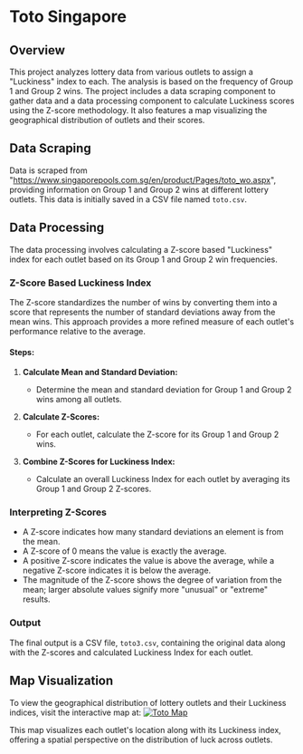 # Toto Singapore

## Overview
This project analyzes lottery data from various outlets to assign a "Luckiness" index to each. The analysis is based on the frequency of Group 1 and Group 2 wins. The project includes a data scraping component to gather data and a data processing component to calculate Luckiness scores using the Z-score methodology. It also features a map visualizing the geographical distribution of outlets and their scores.

## Data Scraping
Data is scraped from "https://www.singaporepools.com.sg/en/product/Pages/toto_wo.aspx", providing information on Group 1 and Group 2 wins at different lottery outlets. This data is initially saved in a CSV file named `toto.csv`.

## Data Processing
The data processing involves calculating a Z-score based "Luckiness" index for each outlet based on its Group 1 and Group 2 win frequencies.

### Z-Score Based Luckiness Index
The Z-score standardizes the number of wins by converting them into a score that represents the number of standard deviations away from the mean wins. This approach provides a more refined measure of each outlet's performance relative to the average.

#### Steps:
1. **Calculate Mean and Standard Deviation:**
   - Determine the mean and standard deviation for Group 1 and Group 2 wins among all outlets.
   
2. **Calculate Z-Scores:**
   - For each outlet, calculate the Z-score for its Group 1 and Group 2 wins.

3. **Combine Z-Scores for Luckiness Index:**
   - Calculate an overall Luckiness Index for each outlet by averaging its Group 1 and Group 2 Z-scores.

### Interpreting Z-Scores
- A Z-score indicates how many standard deviations an element is from the mean.
- A Z-score of 0 means the value is exactly the average.
- A positive Z-score indicates the value is above the average, while a negative Z-score indicates it is below the average.
- The magnitude of the Z-score shows the degree of variation from the mean; larger absolute values signify more "unusual" or "extreme" results.

### Output
The final output is a CSV file, `toto3.csv`, containing the original data along with the Z-scores and calculated Luckiness Index for each outlet.

## Map Visualization
To view the geographical distribution of lottery outlets and their Luckiness indices, visit the interactive map at:
[![Toto Map](https://felt.com/map/Toto-Map-qZDghtiGQuO2JEZyKxkIND/embed)](https://felt.com/map/Toto-Map-qZDghtiGQuO2JEZyKxkIND?loc=1.34978,103.84148,12.25z&share=1)

This map visualizes each outlet's location along with its Luckiness index, offering a spatial perspective on the distribution of luck across outlets.
